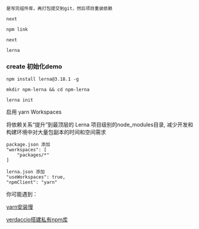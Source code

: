 ```
是写完组件库，再打包提交到git，然后项目重装依赖

next

npm link 

next

lerna
```

### create 初始化demo
```
npm install lerna@3.18.1 -g

mkdir npm-lerna && cd npm-lerna

lerna init
```

启用 yarn Workspaces

将依赖关系“提升”到最顶层的 Lerna 项目级别的node_modules目录, 减少开发和构建环境中对大量包副本的时间和空间需求
```
package.json 添加
"workspaces": [
    "packages/*"
]

lerna.json 添加
"useWorkspaces": true,
"npmClient": "yarn"
```


你可能遇到： 

[yarn安装慢](https://juejin.cn/post/6844903574216900621)

[verdaccio搭建私有npm库](https://segmentfault.com/a/1190000021612560)